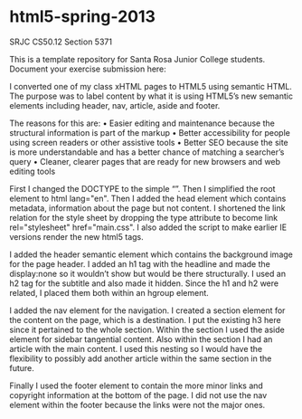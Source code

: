 html5-spring-2013
=================

SRJC CS50.12 Section 5371

This is a template repository for Santa Rosa Junior College students.
Document your exercise submission here:

I converted one of my class xHTML pages to HTML5 using semantic HTML.  The purpose was to label content by what it is using HTML5’s new semantic elements including header, nav, article, aside and footer.  

The reasons for this are: 
•  Easier editing and maintenance because the structural information is part of the markup
•	Better accessibility for people using screen readers or other assistive tools
•	Better SEO because the site is more understandable and has a better chance of matching a searcher’s query
•	Cleaner, clearer pages that are ready for new browsers and web editing tools

First I changed the DOCTYPE to the simple “<!DOCTYPE html>”.  Then I simplified the root element to html lang="en".
Then I added the head element which contains metadata, information about the page but not content. I shortened the link relation for the style sheet by dropping the type attribute to become link rel="stylesheet" href="main.css".  I also added the script to make earlier IE versions render the new html5 tags.

I added the header semantic element which contains the background image for the page header.  I added an h1 tag with the headline and made the display:none so it wouldn’t show but would be there structurally.  I used an h2 tag for the subtitle and also made it hidden.  Since the h1 and h2 were related, I placed them both within an hgroup element.

I added the nav element for the navigation. 
I created a section element for the content on the page, which is a destination.  I put the existing h3 here since it pertained to the whole section.
Within the section I used the aside element for sidebar tangential content.
Also within the section I had an article with the main content.  I used this nesting so I would have the flexibility to possibly add another article within the same section in the future.

Finally I used the footer element to contain the more minor links and copyright information at the bottom of the page.  I did not use the nav element within the footer because the links were not the major ones.

